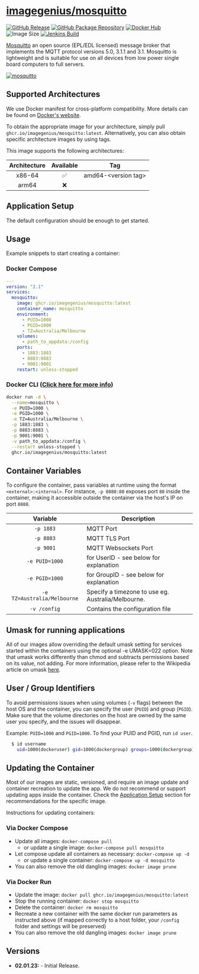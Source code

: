 <!-- DO NOT EDIT THIS FILE MANUALLY  -->

# [imagegenius/mosquitto](https://github.com/imagegenius/docker-mosquitto)

[![GitHub Release](https://img.shields.io/github/release/imagegenius/docker-mosquitto.svg?color=007EC6&labelColor=555555&logoColor=ffffff&style=for-the-badge&logo=github)](https://github.com/imagegenius/docker-mosquitto/releases)
[![GitHub Package Repository](https://shields.io/badge/GitHub%20Package-blue?logo=github&logoColor=ffffff&style=for-the-badge)](https://github.com/imagegenius/docker-mosquitto/packages)
[![Docker Hub](https://shields.io/badge/Docker%20Hub-blue?logo=docker&logoColor=ffffff&style=for-the-badge)](https://hub.docker.com/r/imagegenius/mosquitto)
![Image Size](https://img.shields.io/docker/image-size/imagegenius/mosquitto/latest.svg?color=007EC6&labelColor=555555&logoColor=ffffff&style=for-the-badge&logo=docker)
[![Jenkins Build](https://img.shields.io/jenkins/build?labelColor=555555&logoColor=ffffff&style=for-the-badge&jobUrl=https%3A%2F%2Fci.imagegenius.io%2Fjob%2FDocker-Pipeline-Builders%2Fjob%2Fdocker-mosquitto%2Fjob%2Fmain%2F&logo=jenkins)](https://ci.imagegenius.io/job/Docker-Pipeline-Builders/job/docker-mosquitto/job/main/)

[Mosquitto](https://mosquitto.org/) an open source (EPL/EDL licensed) message broker that implements the MQTT protocol versions 5.0, 3.1.1 and 3.1. Mosquitto is lightweight and is suitable for use on all devices from low power single board computers to full servers.

[![mosquitto](https://mosquitto.org/images/mosquitto-text-side-28.png)](https://mosquitto.org/)

## Supported Architectures

We use Docker manifest for cross-platform compatibility. More details can be found on [Docker's website](https://github.com/docker/distribution/blob/master/docs/spec/manifest-v2-2.md#manifest-list).

To obtain the appropriate image for your architecture, simply pull `ghcr.io/imagegenius/mosquitto:latest`. Alternatively, you can also obtain specific architecture images by using tags.

This image supports the following architectures:

| Architecture | Available | Tag |
| :----: | :----: | ---- |
| x86-64 | ✅ | amd64-\<version tag\> |
| arm64 | ❌ | |

## Application Setup

The default configuration should be enough to get started.

## Usage

Example snippets to start creating a container:

### Docker Compose

```yaml
---
version: "2.1"
services:
  mosquitto:
    image: ghcr.io/imagegenius/mosquitto:latest
    container_name: mosquitto
    environment:
      - PUID=1000
      - PGID=1000
      - TZ=Australia/Melbourne
    volumes:
      - path_to_appdata:/config
    ports:
      - 1883:1883
      - 8883:8883
      - 9001:9001
    restart: unless-stopped
```

### Docker CLI ([Click here for more info](https://docs.docker.com/engine/reference/commandline/cli/))

```bash
docker run -d \
  --name=mosquitto \
  -e PUID=1000 \
  -e PGID=1000 \
  -e TZ=Australia/Melbourne \
  -p 1883:1883 \
  -p 8883:8883 \
  -p 9001:9001 \
  -v path_to_appdata:/config \
  --restart unless-stopped \
  ghcr.io/imagegenius/mosquitto:latest
```

## Container Variables

To configure the container, pass variables at runtime using the format `<external>:<internal>`. For instance, `-p 8080:80` exposes port `80` inside the container, making it accessible outside the container via the host's IP on port `8080`.

| Variable | Description |
| :----: | --- |
| `-p 1883` | MQTT Port |
| `-p 8883` | MQTT TLS Port |
| `-p 9001` | MQTT Websockets Port |
| `-e PUID=1000` | for UserID - see below for explanation |
| `-e PGID=1000` | for GroupID - see below for explanation |
| `-e TZ=Australia/Melbourne` | Specify a timezone to use eg. Australia/Melbourne. |
| `-v /config` | Contains the configuration file |

## Umask for running applications

All of our images allow overriding the default umask setting for services started within the containers using the optional -e UMASK=022 option. Note that umask works differently than chmod and subtracts permissions based on its value, not adding. For more information, please refer to the Wikipedia article on umask [here](https://en.wikipedia.org/wiki/Umask).

## User / Group Identifiers

To avoid permissions issues when using volumes (`-v` flags) between the host OS and the container, you can specify the user (`PUID`) and group (`PGID`). Make sure that the volume directories on the host are owned by the same user you specify, and the issues will disappear.

Example: `PUID=1000` and `PGID=1000`. To find your PUID and PGID, run `id user`.

```bash
  $ id username
    uid=1000(dockeruser) gid=1000(dockergroup) groups=1000(dockergroup)
```

## Updating the Container

Most of our images are static, versioned, and require an image update and container recreation to update the app. We do not recommend or support updating apps inside the container. Check the [Application Setup](#application-setup) section for recommendations for the specific image.

Instructions for updating containers:

### Via Docker Compose

* Update all images: `docker-compose pull`
  * or update a single image: `docker-compose pull mosquitto`
* Let compose update all containers as necessary: `docker-compose up -d`
  * or update a single container: `docker-compose up -d mosquitto`
* You can also remove the old dangling images: `docker image prune`

### Via Docker Run

* Update the image: `docker pull ghcr.io/imagegenius/mosquitto:latest`
* Stop the running container: `docker stop mosquitto`
* Delete the container: `docker rm mosquitto`
* Recreate a new container with the same docker run parameters as instructed above (if mapped correctly to a host folder, your `/config` folder and settings will be preserved)
* You can also remove the old dangling images: `docker image prune`

## Versions

* **02.01.23:** - Initial Release.
